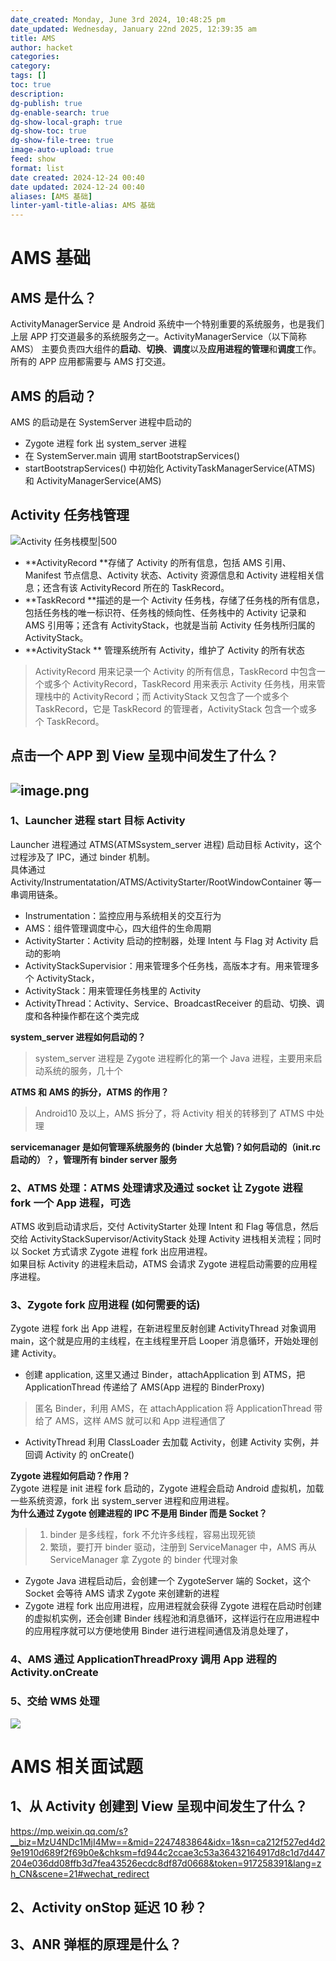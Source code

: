 ```yaml
---
date_created: Monday, June 3rd 2024, 10:48:25 pm
date_updated: Wednesday, January 22nd 2025, 12:39:35 am
title: AMS
author: hacket
categories: 
category: 
tags: []
toc: true
description: 
dg-publish: true
dg-enable-search: true
dg-show-local-graph: true
dg-show-toc: true
dg-show-file-tree: true
image-auto-upload: true
feed: show
format: list
date created: 2024-12-24 00:40
date updated: 2024-12-24 00:40
aliases: [AMS 基础]
linter-yaml-title-alias: AMS 基础
---
```


# AMS 基础

## AMS 是什么？

ActivityManagerService 是 Android 系统中一个特别重要的系统服务，也是我们上层 APP 打交道最多的系统服务之一。ActivityManagerService（以下简称 AMS） 主要负责四大组件的**启动**、**切换**、**调度**以及**应用进程的管理**和**调度**工作。所有的 APP 应用都需要与 AMS 打交道。

## AMS 的启动？

AMS 的启动是在 SystemServer 进程中启动的

- Zygote 进程 fork 出 system_server 进程
- 在 SystemServer.main 调用 startBootstrapServices()
- startBootstrapServices() 中初始化 ActivityTaskManagerService(ATMS) 和 ActivityManagerService(AMS)

## Activity 任务栈管理

![Activity 任务栈模型|500](https://cdn.nlark.com/yuque/0/2023/png/694278/1675261697496-a2d19151-72f1-4123-8ff6-67a4f660344e.png#averageHue=%23f0f0f0&clientId=uc28ac36b-2b97-4&from=paste&height=284&id=uf7c8f751&originHeight=703&originWidth=705&originalType=binary&ratio=1&rotation=0&showTitle=true&size=172634&status=done&style=none&taskId=u7ac9403e-fa0f-4529-b33f-d17e9831d01&title=Activity%E4%BB%BB%E5%8A%A1%E6%A0%88%E6%A8%A1%E5%9E%8B&width=285 "Activity 任务栈模型")

- **ActivityRecord **存储了 Activity 的所有信息，包括 AMS 引用、Manifest 节点信息、Activity 状态、Activity 资源信息和 Activity 进程相关信息；还含有该 ActivityRecord 所在的 TaskRecord。
- **TaskRecord **描述的是一个 Activity 任务栈，存储了任务栈的所有信息，包括任务栈的唯一标识符、任务栈的倾向性、任务栈中的 Activity 记录和 AMS 引用等；还含有 ActivityStack，也就是当前 Activity 任务栈所归属的 ActivityStack。
- **ActivityStack ** 管理系统所有 Activity，维护了 Activity 的所有状态

> ActivityRecord 用来记录一个 Activity 的所有信息，TaskRecord 中包含一个或多个 ActivityRecord，TaskRecord 用来表示 Activity 任务栈，用来管理栈中的 ActivityRecord；而 ActivityStack 又包含了一个或多个 TaskRecord，它是 TaskRecord 的管理者，ActivityStack 包含一个或多个 TaskRecord。

## 点击一个 APP 到 View 呈现中间发生了什么？

## ![image.png](https://cdn.nlark.com/yuque/0/2022/png/694278/1653789472233-e5816808-dc7b-4c05-9282-59e8cfc81662.png#averageHue=%23e2e7c6&clientId=ud99087df-b2c8-4&from=paste&height=641&id=ub2907756&originHeight=961&originWidth=1427&originalType=binary&ratio=1&rotation=0&showTitle=false&size=565409&status=done&style=none&taskId=u105e394f-139e-485f-8a42-72e2fa54635&title=&width=951.3333333333334)

### 1、Launcher 进程 start 目标 Activity

Launcher 进程通过 ATMS(ATMSsystem_server 进程) 启动目标 Activity，这个过程涉及了 IPC，通过 binder 机制。<br>具体通过 Activity/Instrumentatation/ATMS/ActivityStarter/RootWindowContainer 等一串调用链条。

- Instrumentation：监控应用与系统相关的交互行为
- AMS：组件管理调度中心，四大组件的生命周期
- ActivityStarter：Activity 启动的控制器，处理 Intent 与 Flag 对 Activity 启动的影响
- ActivityStackSupervisior：用来管理多个任务栈，高版本才有。用来管理多个 ActivityStack，
- ActivityStack：用来管理任务栈里的 Activity
- ActivityThread：Activity、Service、BroadcastReceiver 的启动、切换、调度和各种操作都在这个类完成

**system_server 进程如何启动的？**

> system_server 进程是 Zygote 进程孵化的第一个 Java 进程，主要用来启动系统的服务，几十个

**ATMS 和 AMS 的拆分，ATMS 的作用？**

> Android10 及以上，AMS 拆分了，将 Activity 相关的转移到了 ATMS 中处理

**servicemanager 是如何管理系统服务的 (binder 大总管)？如何启动的（init.rc 启动的）？，管理所有 binder server 服务**

### 2、ATMS 处理：ATMS 处理请求及通过 socket 让 Zygote 进程 fork 一个 App 进程，可选

ATMS 收到启动请求后，交付 ActivityStarter 处理 Intent 和 Flag 等信息，然后交给 ActivityStackSupervisor/ActivityStack 处理 Activity 进栈相关流程；同时以 Socket 方式请求 Zygote 进程 fork 出应用进程。<br>如果目标 Activity 的进程未启动，ATMS 会请求 Zygote 进程启动需要的应用程序进程。

### 3、Zygote fork 应用进程 (如何需要的话)

Zygote 进程 fork 出 App 进程，在新进程里反射创建 ActivityThread 对象调用 main，这个就是应用的主线程，在主线程里开启 Looper 消息循环，开始处理创建 Activity。

- 创建 application, 这里又通过 Binder，attachApplication 到 ATMS，把 ApplicationThread 传递给了 AMS(App 进程的 BinderProxy)

> 匿名 Binder，利用 AMS，在 attachApplication 将 ApplicationThread 带给了 AMS，这样 AMS 就可以和 App 进程通信了

- ActivityThread 利用 ClassLoader 去加载 Activity，创建 Activity 实例，并回调 Activity 的 onCreate()

**Zygote 进程如何启动？作用？**<br>Zygote 进程是 init 进程 fork 启动的，Zygote 进程会启动 Android 虚拟机，加载一些系统资源，fork 出 system_server 进程和应用进程。<br>**为什么通过 Zygote 创建进程的 IPC 不是用 Binder 而是 Socket？**

> 1. binder 是多线程，fork 不允许多线程，容易出现死锁
> 2. 繁琐，要打开 binder 驱动，注册到 ServiceManager 中，AMS 再从 ServiceManager 拿 Zygote 的 binder 代理对象

- Zygote Java 进程启动后，会创建一个 ZygoteServer 端的 Socket，这个 Socket 会等待 AMS 请求 Zygote 来创建新的进程
- Zygote 进程 fork 出应用进程，应用进程就会获得 Zygote 进程在启动时创建的虚拟机实例，还会创建 Binder 线程池和消息循环，这样运行在应用进程中的应用程序就可以方便地使用 Binder 进行进程间通信及消息处理了，

### 4、AMS 通过 ApplicationThreadProxy 调用 App 进程的 Activity.onCreate

### 5、交给 WMS 处理

![](https://cdn.nlark.com/yuque/0/2022/webp/694278/1654103136436-bb5b3843-811d-41af-a56d-923392a08b0f.webp?x-oss-process=image%2Fresize%2Cw_1125%2Climit_0#averageHue=%23f7f4e4&from=url&id=EzRWV&originHeight=305&originWidth=1125&originalType=binary&ratio=1.5&rotation=0&showTitle=false&status=done&style=none&title=)

# AMS 相关面试题

## 1、从 Activity 创建到 View 呈现中间发生了什么？

<https://mp.weixin.qq.com/s?__biz=MzU4NDc1MjI4Mw==&mid=2247483864&idx=1&sn=ca212f527ed4d29e1910d689f2f69b0e&chksm=fd944c2ccae3c53a36432164917d8c1d7d447204e036dd08ffb3d7fea43526ecdc8df87d0668&token=917258391&lang=zh_CN&scene=21#wechat_redirect>

## 2、Activity onStop 延迟 10 秒？

## 3、ANR 弹框的原理是什么？
